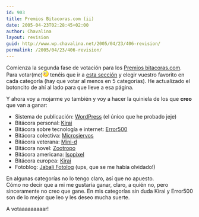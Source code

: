 ```yaml
---
id: 903
title: Premios Bitacoras.com (ii)
date: 2005-04-23T02:28:45+02:00
author: Chavalina
layout: revision
guid: http://www.wp.chavalina.net/2005/04/23/406-revision/
permalink: /2005/04/23/406-revision/
---
```

Comienza la segunda fase de votación para los <a href="http://www.bitacoras.com/premios/" target="_blank">Premios bitacoras.com</a>. Para votar(me)![emo](/imagenes/emoticonos/guino.gif) tenéis que ir a <a href="http://www.bitacoras.com/premios/votar.php" target="_blank">esta sección</a> y elegir vuestro favorito en cada categoría (hay que votar al menos en 5 categorías). He actualizado el botoncito de ahí al lado para que lleve a esa página.

Y ahora voy a mojarme yo también y voy a hacer la quiniela de los que **creo** que van a ganar:

  * Sistema de publicación: <a href="http://www.wordpress.org/" target="_blank">WordPress</a> (el &uacute;nico que he probado jeje)
  * Bitácora personal: <a href="http://kirai.bitacoras.com/" target="_blank">Kirai</a>
  * Bitácora sobre tecnología e internet: <a href="http://www.error500.net/" target="_blank">Error500</a>
  * Bitácora colectiva: <a href="http://www.microsiervos.com/" target="_blank">Microsiervos</a>
  * Bitácora veterana: <a href="http://www.minid.net/" target="_blank">Mini-d</a>
  * Bitácora novel: <a href="http://zootropo.f2o.org/" target="_blank">Zootropo</a>
  * Bitácora americana: <a href="http://www.isopixel.net/" target="_blank">Isopixel</a>
  * Bitácora europea: <a href="http://kirai.bitacoras.com/" target="_blank">Kirai</a>
  * Fotoblog: <a href="http://fotolog.diariodeunjabali.com/" target="_blank">Jabalí Fotolog</a> (ups, que se me había olvidado!)

En algunas categorías no lo tengo claro, así que no apuesto.  
Cómo no decir que a mi me gustaría ganar, claro, a quién no, pero sinceramente no creo que gane. En mis categorías sin duda Kirai y Error500 son de lo mejor que leo y les deseo mucha suerte.

A votaaaaaaaaar!